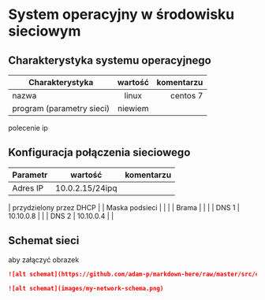 System operacyjny w środowisku sieciowym
=========================================

Charakterystyka systemu operacyjnego
------------------------------------

| Charakterystyka | wartość           | komentarzu |
| ------------- |:-------------:| -----:|
| nazwa      | linux | centos 7 |
| program (parametry sieci)      | niewiem |  |

polecenie ip

Konfiguracja połączenia sieciowego
----------------------------------
| Parametr | wartość           | komentarzu |
| ------------- |:-------------:| -----:|
| Adres IP      | 10.0.2.15/24ipq


| przydzielony przez DHCP |
| Maska podsieci      |  |  |
| Brama      |  |  |
| DNS 1      | 10.10.0.8 |  |
| DNS 2      | 10.10.0.4 |  |

Schemat sieci
-------------

aby załączyć obrazek 

```markdown
![alt schemat](https://github.com/adam-p/markdown-here/raw/master/src/common/images/icon48.png)![alt schemat](https://github.com/adam-p/markdown-here/raw/master/src/common/images/icon48.png)

![alt schemat](images/my-network-schema.png)
```
